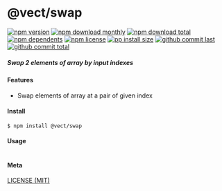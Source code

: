 # @vect/swap

[![npm version][badge-npm-version]][url-npm]
[![npm download monthly][badge-npm-download-monthly]][url-npm]
[![npm download total][badge-npm-download-total]][url-npm]
[![npm dependents][badge-npm-dependents]][url-github]
[![npm license][badge-npm-license]][url-npm]
[![pp install size][badge-pp-install-size]][url-pp]
[![github commit last][badge-github-last-commit]][url-github]
[![github commit total][badge-github-commit-count]][url-github]

[//]: <> (Shields)
[badge-npm-version]: https://flat.badgen.net/npm/v/@vect/swap
[badge-npm-download-monthly]: https://flat.badgen.net/npm/dm/@vect/swap
[badge-npm-download-total]:https://flat.badgen.net/npm/dt/@vect/swap
[badge-npm-dependents]: https://flat.badgen.net/npm/dependents/@vect/swap
[badge-npm-license]: https://flat.badgen.net/npm/license/@vect/swap
[badge-pp-install-size]: https://flat.badgen.net/packagephobia/install/@vect/swap
[badge-github-last-commit]: https://flat.badgen.net/github/last-commit/hoyeungw/vect
[badge-github-commit-count]: https://flat.badgen.net/github/commits/hoyeungw/vect

[//]: <> (Link)
[url-npm]: https://npmjs.org/package/@vect/swap
[url-pp]: https://packagephobia.now.sh/result?prev=@vect/swap
[url-github]: https://github.com/hoyeungw/vect

##### Swap 2 elements of array by input indexes

#### Features
- Swap elements of array at a pair of given index

#### Install
```console
$ npm install @vect/swap
```

#### Usage
```js
```

#### Meta
[LICENSE (MIT)](LICENSE)
